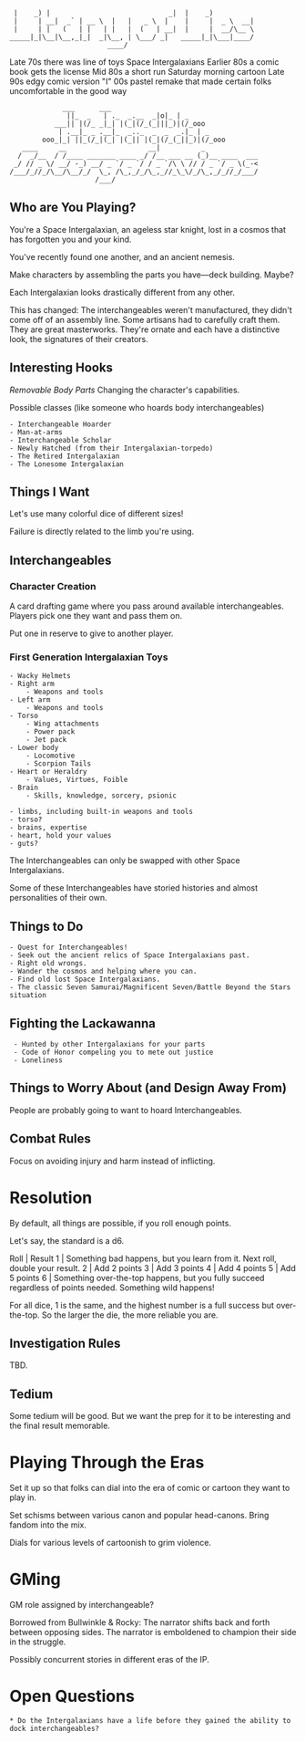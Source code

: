 ```
 |    _) |                             _|  |    _)           
 |     | __|  _` | __ \  |   |   _ \  |    |     |  _ \  __| 
 |     | |   (   | |   | |   |  (   | __|  |     |  __/\__ \ 
_____|_|\__|\__,_|_|  _|\__, | \___/ _|   _____|_|\___|____/ 
                        ____/                                
```
Late 70s there was line of toys Space Intergalaxians
Earlier 80s a comic book gets the license
Mid 80s a short run Saturday morning cartoon
Late 90s edgy comic version "I"
00s pastel remake that made certain folks uncomfortable in the good way

```
             ___      ___                        
              ||_  _   | ._  _.__  _|o|_ | _     
           ___|| |(/_ _|_| |(_|(/_(_|||_)|(/_ooo 
            | .__|_ _ .__|_  _.._  _  _  _.|_ | _     
        ooo_|_| ||_(/_|(_| |(_|| |(_|(/_(_||_)|(/_ooo 
   ____     __                    __|          _             
  /  _/__  / /____ _______ ____ _/ /__ ___ __ (_)__ ____  ___
 _/ // _ \/ __/ -_) __/ _ `/ _ `/ / _ `/\ \ // / _ `/ _ \(_-<
/___/_//_/\__/\__/_/  \_, /\_,_/_/\_,_//_\_\/_/\_,_/_//_/___/
                     /___/                                   
```

## Who are You Playing?

You're a Space Intergalaxian, an ageless star knight, lost in a cosmos that has forgotten you and your kind.

You've recently found one another, and an ancient nemesis.

Make characters by assembling the parts you have—deck building. Maybe?

Each Intergalaxian looks drastically different from any other.

This has changed: The interchangeables weren't manufactured, they didn't come off of an assembly line. Some artisans had to carefully craft them. They are great masterworks. They're ornate and each have a distinctive look, the signatures of their creators.

## Interesting Hooks

*Removable Body Parts* Changing the character's capabilities.

Possible classes (like someone who hoards body interchangeables)

    - Interchangeable Hoarder
    - Man-at-arms
    - Interchangeable Scholar
    - Newly Hatched (from their Intergalaxian-torpedo)
    - The Retired Intergalaxian
    - The Lonesome Intergalaxian

## Things I Want

Let's use many colorful dice of different sizes!

Failure is directly related to the limb you're using.

## Interchangeables

### Character Creation

A card drafting game where you pass around available interchangeables. Players pick one they want and pass them on.

Put one in reserve to give to another player.

### First Generation Intergalaxian Toys

    - Wacky Helmets
    - Right arm
        - Weapons and tools
    - Left arm
        - Weapons and tools
    - Torso
        - Wing attachments
        - Power pack
        - Jet pack
    - Lower body
        - Locomotive
        - Scorpion Tails
    - Heart or Heraldry
        - Values, Virtues, Foible
    - Brain
        - Skills, knowledge, sorcery, psionic

    - limbs, including built-in weapons and tools
    - torso?
    - brains, expertise
    - heart, hold your values
    - guts?

The Interchangeables can only be swapped with other Space Intergalaxians.

Some of these Interchangeables have storied histories and almost personalities of their own.

## Things to Do

    - Quest for Interchangeables!
    - Seek out the ancient relics of Space Intergalaxians past.
    - Right old wrongs.
    - Wander the cosmos and helping where you can.
    - Find old lost Space Intergalaxians.
    - The classic Seven Samurai/Magnificent Seven/Battle Beyond the Stars situation

## Fighting the Lackawanna

     - Hunted by other Intergalaxians for your parts
     - Code of Honor compeling you to mete out justice
     - Loneliness

## Things to Worry About (and Design Away From)

People are probably going to want to hoard Interchangeables.

## Combat Rules

Focus on avoiding injury and harm instead of inflicting.

# Resolution

By default, all things are possible, if you roll enough points.

Let's say, the standard is a d6.

Roll | Result
1    | Something bad happens, but you learn from it. Next roll, double your result.
2    | Add 2 points
3    | Add 3 points
4    | Add 4 points
5    | Add 5 points
6    | Something over-the-top happens, but you fully succeed regardless of points needed. Something wild happens!

For all dice, 1 is the same, and the highest number is a full success but over-the-top. So the larger the die, the more reliable you are.
## Investigation Rules

TBD.

## Tedium

Some tedium will be good. But we want the prep for it to be interesting and the final result memorable.

# Playing Through the Eras

Set it up so that folks can dial into the era of comic or cartoon they want to play in.

Set schisms between various canon and popular head-canons. Bring fandom into the mix.

Dials for various levels of cartoonish to grim violence.

# GMing

GM role assigned by interchangeable?

Borrowed from Bullwinkle & Rocky: The narrator shifts back and forth between opposing sides. The narrator is emboldened to champion their side in the struggle.

Possibly concurrent stories in different eras of the IP.

# Open Questions

    * Do the Intergalaxians have a life before they gained the ability to dock interchangeables?
